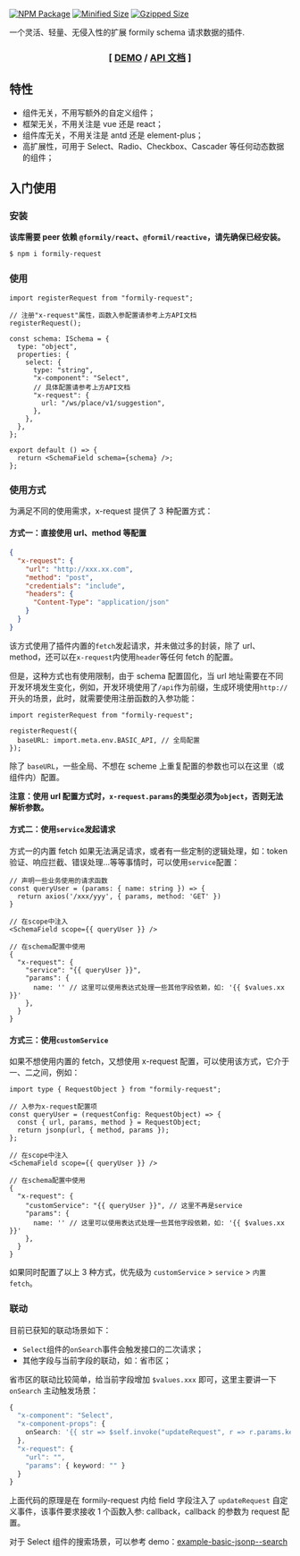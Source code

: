 [![NPM Package](https://img.shields.io/npm/v/formily-request.svg)](https://www.npmjs.org/package/formily-request)
[![Minified Size](https://img.shields.io/bundlephobia/min/formily-request.svg?label=minified)](https://bundlephobia.com/result?p=formily-request)
[![Gzipped Size](https://img.shields.io/bundlephobia/minzip/formily-request.svg?label=gzipped)](https://bundlephobia.com/result?p=formily-request)

一个灵活、轻量、无侵入性的扩展 formily schema 请求数据的插件.

<h3 style="text-align:center">

[ [DEMO](https://007sair.github.io/formily-request/) / [API 文档](https://github.com/007sair/formily-request/blob/main/docs/API.md) ]

</h3>

## 特性

- 组件无关，不用写额外的自定义组件；
- 框架无关，不用关注是 vue 还是 react；
- 组件库无关，不用关注是 antd 还是 element-plus；
- 高扩展性，可用于 Select、Radio、Checkbox、Cascader 等任何动态数据的组件；

## 入门使用

### 安装

**该库需要 peer 依赖 `@formily/react`、`@formil/reactive`，请先确保已经安装。**

```sh
$ npm i formily-request
```

### 使用

```tsx
import registerRequest from "formily-request";

// 注册"x-request"属性，函数入参配置请参考上方API文档
registerRequest();

const schema: ISchema = {
  type: "object",
  properties: {
    select: {
      type: "string",
      "x-component": "Select",
      // 具体配置请参考上方API文档
      "x-request": {
        url: "/ws/place/v1/suggestion",
      },
    },
  },
};

export default () => {
  return <SchemaField schema={schema} />;
};
```

### 使用方式

为满足不同的使用需求，x-request 提供了 3 种配置方式：

#### 方式一：直接使用 url、method 等配置

```json
{
  "x-request": {
    "url": "http://xxx.xx.com",
    "method": "post",
    "credentials": "include",
    "headers": {
      "Content-Type": "application/json"
    }
  }
}
```

该方式使用了插件内置的`fetch`发起请求，并未做过多的封装，除了 url、method，还可以在`x-request`内使用`header`等任何 fetch 的配置。

但是，这种方式也有使用限制，由于 schema 配置固化，当 url 地址需要在不同开发环境发生变化，例如，开发环境使用了`/api`作为前缀，生成环境使用`http://`开头的场景，此时，就需要使用注册函数的入参功能：

```tsx
import registerRequest from "formily-request";

registerRequest({
  baseURL: import.meta.env.BASIC_API, // 全局配置
});
```

除了 `baseURL`，一些全局、不想在 scheme 上重复配置的参数也可以在这里（或组件内）配置。

**注意：使用 url 配置方式时，`x-request.params`的类型必须为`object`，否则无法解析参数。**

#### 方式二：使用`service`发起请求

方式一的内置 fetch 如果无法满足请求，或者有一些定制的逻辑处理，如：token 验证、响应拦截、错误处理...等等事情时，可以使用`service`配置：

```tsx
// 声明一些业务使用的请求函数
const queryUser = (params: { name: string }) => {
  return axios('/xxx/yyy', { params, method: 'GET' })
}

// 在scope中注入
<SchemaField scope={{ queryUser }} />

// 在schema配置中使用
{
  "x-request": {
    "service": "{{ queryUser }}",
    "params": {
      name: '' // 这里可以使用表达式处理一些其他字段依赖，如: '{{ $values.xx }}'
    },
  }
}
```

#### 方式三：使用`customService`

如果不想使用内置的 fetch，又想使用 x-request 配置，可以使用该方式，它介于一、二之间，例如：

```tsx
import type { RequestObject } from "formily-request";

// 入参为x-request配置项
const queryUser = (requestConfig: RequestObject) => {
  const { url, params, method } = RequestObject;
  return jsonp(url, { method, params });
};

// 在scope中注入
<SchemaField scope={{ queryUser }} />

// 在schema配置中使用
{
  "x-request": {
    "customService": "{{ queryUser }}", // 这里不再是service
    "params": {
      name: '' // 这里可以使用表达式处理一些其他字段依赖，如: '{{ $values.xx }}'
    },
  }
}
```

如果同时配置了以上 3 种方式，优先级为 `customService` > `service` > `内置 fetch`。

### 联动

目前已获知的联动场景如下：

- `Select`组件的`onSearch`事件会触发接口的二次请求；
- 其他字段与当前字段的联动，如：省市区；

省市区的联动比较简单，给当前字段增加 `$values.xxx` 即可，这里主要讲一下 `onSearch` 主动触发场景：

```ts
{
  "x-component": "Select",
  "x-component-props": {
    onSearch: '{{ str => $self.invoke("updateRequest", r => r.params.keyword = str) }}'
  },
  "x-request": {
    "url": "",
    "params": { keyword: "" }
  }
}
```

上面代码的原理是在 formily-request 内给 field 字段注入了 `updateRequest` 自定义事件，该事件要求接收 1 个函数入参: callback，callback 的参数为 request 配置。

对于 Select 组件的搜索场景，可以参考 demo：[example-basic-jsonp--search](https://007sair.github.io/formily-request/?path=/story/example-basic-jsonp--search)
